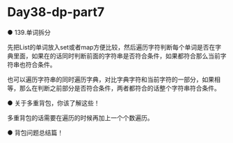 # Day38-dp-part7

● 139.单词拆分 

先把List的单词放入set或者map方便比较，然后遍历字符判断每个单词是否在字典里面，如果在的话同时判断前面的字符串是否符合条件，如果都符合那么当前字符串也符合条件。

也可以遍历字符串的同时遍历字典，对比字典字符和当前字符的一部分，如果相等，那么在判断之前部分是否符合条件，两者都符合的话整个字符串符合条件。

● 关于多重背包，你该了解这些！ 

多重背包的话需要在遍历的时候再加上一个个数遍历。

● 背包问题总结篇！
